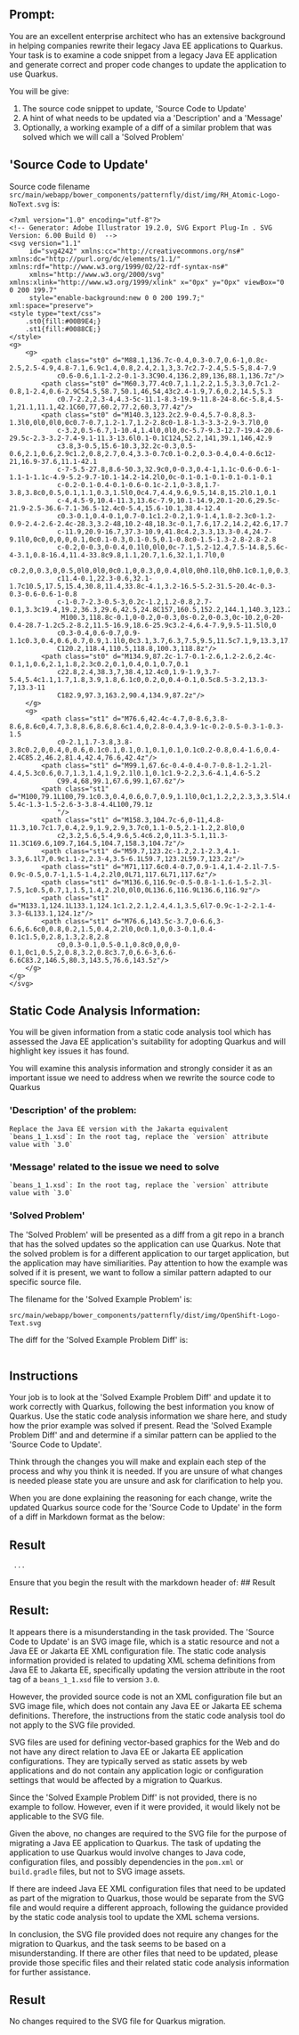## Prompt:
You are an excellent enterprise architect who has an extensive
background in helping companies rewrite their legacy Java EE applications to 
Quarkus.  Your task is to examine a code snippet from a legacy Java EE application and 
generate correct and proper code changes to update the application to use Quarkus.

You will be give:
1. The source code snippet to update, 'Source Code to Update'
2. A hint of what needs to be updated via a 'Description' and a 'Message'
3. Optionally, a working example of a diff of a similar problem that was solved which we will call a 'Solved Problem'

## 'Source Code to Update'
Source code filename ``` src/main/webapp/bower_components/patternfly/dist/img/RH_Atomic-Logo-NoText.svg ``` is:
```
<?xml version="1.0" encoding="utf-8"?>
<!-- Generator: Adobe Illustrator 19.2.0, SVG Export Plug-In . SVG Version: 6.00 Build 0)  -->
<svg version="1.1"
	 id="svg4242" xmlns:cc="http://creativecommons.org/ns#" xmlns:dc="http://purl.org/dc/elements/1.1/" xmlns:rdf="http://www.w3.org/1999/02/22-rdf-syntax-ns#"
	 xmlns="http://www.w3.org/2000/svg" xmlns:xlink="http://www.w3.org/1999/xlink" x="0px" y="0px" viewBox="0 0 200 199.7"
	 style="enable-background:new 0 0 200 199.7;" xml:space="preserve">
<style type="text/css">
	.st0{fill:#00B9E4;}
	.st1{fill:#0088CE;}
</style>
<g>
	<g>
		<path class="st0" d="M88.1,136.7c-0.4,0.3-0.7,0.6-1,0.8c-2.5,2.5-4.9,4.8-7.1,6.9c1.4,0.8,2.4,2.1,3,3.7c2.7-2.4,5.5-5,8.4-7.9
			c0.6-0.6,1.1-2.2-0.1-3.3C90.4,136.2,89,136,88.1,136.7z"/>
		<path class="st0" d="M60.3,77.4c0.7,1.1,2.2,1.5,3.3,0.7c1.2-0.8,1-2.4,0.6-2.9C54.5,58.7,50.1,46,54,43c2.4-1.9,7.6,0.2,14.5,5.3
			c0.7-2.2,2.3-4,4.3-5c-11.1-8.3-19.9-11.8-24-8.6c-5.8,4.5-1,21.1,11.1,42.1C60,77,60.2,77.2,60.3,77.4z"/>
		<path class="st0" d="M140.3,123.2c2.9-0.4,5.7-0.8,8.3-1.3l0,0l0,0l0,0c0.7-0.7,1.2-1.7,1.2-2.8c0-1.8-1.3-3.3-2.9-3.7l0,0
			c-3.2,0.5-6.7,1-10.4,1.4l0,0l0,0c-5.7-9.3-12.7-19.4-20.6-29.5c-2.3-3.2-7.4-9.1-11.3-13.6l0.1-0.1C124,52.2,141,39.1,146,42.9
			c3.8,3-0.5,15.6-10.3,32.2c-0.3,0.5-0.6,2.1,0.6,2.9c1.2,0.8,2.7,0.4,3.3-0.7c0.1-0.2,0.3-0.4,0.4-0.6c12-21,16.9-37.6,11.1-42.1
			c-7-5.5-27.8,8.6-50.3,32.9c0,0-0.3,0.4-1,1.1c-0.6-0.6-1-1.1-1-1.1c-4.9-5.2-9.7-10.1-14.2-14.2l0,0c-0.1-0.1-0.1-0.1-0.1-0.1
			c-0.2-0.1-0.4-0.1-0.6-0.1c-2.1,0-3.8,1.7-3.8,3.8c0,0.5,0.1,1.1,0.3,1.5l0,0c4.7,4.4,9.6,9.5,14.8,15.2l0.1,0.1
			c-4,4.5-9,10.4-11.3,13.6c-7.9,10.1-14.9,20.1-20.6,29.5c-21.9-2.5-36.6-7.1-36.5-12.4c0-5.4,15.6-10.1,38.4-12.4
			c0.3-0.1,0.4-0.1,0.7-0.1c1.2-0.2,1.9-1.4,1.8-2.3c0-1.2-0.9-2.4-2.6-2.4c-28.3,3.2-48,10.2-48,18.3c-0.1,7.6,17.2,14.2,42.6,17.7
			c-11.9,20.9-16.7,37.3-10.9,41.8c4.2,3.3,13.3-0.4,24.7-9.1l0,0c0,0,0,0,0.1,0c0.1-0.3,0.1-0.5,0.1-0.8c0-1.5-1.3-2.8-2.8-2.8
			c-0.2,0-0.3,0-0.4,0.1l0,0l0,0c-7.1,5.2-12.4,7.5-14.8,5.6c-4-3.1,0.8-16.4,11.4-33.8c9.8,1.1,20.7,1.6,32.1,1.7l0,0
			c0.2,0,0.3,0,0.5,0l0,0l0,0c0.1,0,0.3,0,0.4,0l0,0h0.1l0,0h0.1c0.1,0,0.3,0,0.4,0c0.2,0,0.3,0,0.5,0l0,0
			c11.4-0.1,22.3-0.6,32.1-1.7c10.5,17.5,15.4,30.8,11.4,33.8c-4.1,3.2-16.5-5.2-31.5-20.4c-0.3-0.3-0.6-0.6-1-0.8
			c-1-0.7-2.3-0.5-3,0.2c-1.2,1.2-0.8,2.7-0.1,3.3c19.4,19.2,36.3,29.6,42.5,24.8C157,160.5,152.2,144.1,140.3,123.2L140.3,123.2z
			 M100.3,118.8c-0.1,0-0.2,0-0.3,0s-0.2,0-0.3,0c-10.2,0-20-0.4-28.7-1.2c5.2-8.2,11.5-16.9,18.6-25.9c3.2-4,6.4-7.9,9.5-11.5l0,0
			c0.3-0.4,0.6-0.7,0.9-1.1c0.3,0.4,0.6,0.7,0.9,1.1l0,0c3.1,3.7,6.3,7.5,9.5,11.5c7.1,9,13.3,17.8,18.6,25.9l0,0
			C120.2,118.4,110.5,118.8,100.3,118.8z"/>
		<path class="st0" d="M134.9,87.2c-1.7-0.1-2.6,1.2-2.6,2.4c-0.1,1,0.6,2.1,1.8,2.3c0.2,0.1,0.4,0.1,0.7,0.1
			c22.8,2.4,38.3,7,38.4,12.4c0,1.9-1.9,3.7-5.4,5.4c1.1,1.7,1.8,3.9,1.8,6.1c0,0.2,0,0.4-0.1,0.5c8.5-3.2,13.3-7,13.3-11
			C182.9,97.3,163.2,90.4,134.9,87.2z"/>
	</g>
	<g>
		<path class="st1" d="M76.6,42.4c-4.7,0-8.6,3.8-8.6,8.6c0,4.7,3.8,8.6,8.6,8.6c1.4,0,2.8-0.4,3.9-1c-0.2-0.5-0.3-1-0.3-1.5
			c0-2.1,1.7-3.8,3.8-3.8c0.2,0,0.4,0,0.6,0.1c0.1,0.1,0.1,0.1,0.1,0.1c0.2-0.8,0.4-1.6,0.4-2.4C85.2,46.2,81.4,42.4,76.6,42.4z"/>
		<path class="st1" d="M99.1,67.6c-0.4-0.4-0.7-0.8-1.2-1.2l-4.4,5.3c0.6,0.7,1.3,1.4,1.9,2.1l0.1,0.1c1.9-2.2,3.6-4.1,4.6-5.2
			C99.4,68,99.1,67.6,99.1,67.6z"/>
		<path class="st1" d="M100,79.1L100,79.1c0.3,0.4,0.6,0.7,0.9,1.1l0,0c1,1.2,2,2.3,3,3.5l4.6-5.4c-1.3-1.5-2.6-3-3.8-4.4L100,79.1z
			"/>
		<path class="st1" d="M158.3,104.7c-6,0-11,4.8-11.3,10.7c1.7,0.4,2.9,1.9,2.9,3.7c0,1.1-0.5,2.1-1.2,2.8l0,0
			c2,3.2,5.6,5.4,9.6,5.4c6.2,0,11.3-5.1,11.3-11.3C169.6,109.7,164.5,104.7,158.3,104.7z"/>
		<path class="st1" d="M59.7,123.2c-1.2,2.1-2.3,4.1-3.3,6.1l7,0.9c1.1-2,2.3-4,3.5-6.1L59.7,123.2L59.7,123.2z"/>
		<path class="st1" d="M71,117.6c0.4-0.7,0.9-1.4,1.4-2.1l-7.5-0.9c-0.5,0.7-1,1.5-1.4,2.2l0,0L71,117.6L71,117.6z"/>
		<path class="st1" d="M136.6,116.9c-0.5-0.8-1-1.6-1.5-2.3l-7.5,1c0.5,0.7,1,1.5,1.4,2.2l0,0l0,0L136.6,116.9L136.6,116.9z"/>
		<path class="st1" d="M133.1,124.1L133.1,124.1c1.2,2.1,2.4,4.1,3.5,6l7-0.9c-1-2-2.1-4-3.3-6L133.1,124.1z"/>
		<path class="st1" d="M76.6,143.5c-3.7,0-6.6,3-6.6,6.6c0,0.8,0.2,1.5,0.4,2.2l0,0c0.1,0,0.3-0.1,0.4-0.1c1.5,0,2.8,1.3,2.8,2.8
			c0,0.3-0.1,0.5-0.1,0.8c0,0,0,0-0.1,0c1,0.5,2,0.8,3.2,0.8c3.7,0,6.6-3,6.6-6.6C83.2,146.5,80.3,143.5,76.6,143.5z"/>
	</g>
</g>
</svg>

```

## Static Code Analysis Information:

You will be given information from a static code analysis tool which has assessed the 
Java EE application's suitability for adopting Quarkus and will highlight key issues it has found.

You will examine this analysis information and strongly consider it as an important 
issue we need to address when we rewrite the source code to Quarkus

### 'Description' of the problem: 
```
Replace the Java EE version with the Jakarta equivalent
`beans_1_1.xsd`: In the root tag, replace the `version` attribute value with `3.0`
```

### 'Message' related to the issue we need to solve
```
`beans_1_1.xsd`: In the root tag, replace the `version` attribute value with `3.0`
```

### 'Solved Problem'
The 'Solved Problem' will be presented as a diff from a git repo in a branch that has
the solved updates so the application can use Quarkus. Note that the solved problem is 
for a different application to our target application, but the application may have similiarities.
Pay attention to how the example was solved if it is present, we want to follow a similar 
pattern adapted to our specific source file.

The filename for the 'Solved Example Problem' is:
```
src/main/webapp/bower_components/patternfly/dist/img/OpenShift-Logo-Text.svg
```

The diff for the 'Solved Example Problem Diff' is:
```

```


## Instructions
Your job is to look at the 'Solved Example Problem Diff' and update it to work correctly with Quarkus,
following the best information you know of Quarkus.  Use the static code analysis information we share 
here, and study how the prior example was solved if present.  Read the 'Solved Example Problem Diff'
and and determine if a similar pattern can be applied to the 'Source Code to Update'.

Think through the changes you will make and explain each step of the process and why you think it is needed.
If you are unsure of what changes is needed please state you are unsure and ask 
for clarification to help you.

When you are done explaining the reasoning for each change, write the updated 
Quarkus source code for the 'Source Code to Update' in the form of a diff
in Markdown format as the below:

## Result
```diff
 ...
```

Ensure that you begin the result with the markdown header of: ## Result


## Result:
It appears there is a misunderstanding in the task provided. The 'Source Code to Update' is an SVG image file, which is a static resource and not a Java EE or Jakarta EE XML configuration file. The static code analysis information provided is related to updating XML schema definitions from Java EE to Jakarta EE, specifically updating the version attribute in the root tag of a `beans_1_1.xsd` file to version `3.0`.

However, the provided source code is not an XML configuration file but an SVG image file, which does not contain any Java EE or Jakarta EE schema definitions. Therefore, the instructions from the static code analysis tool do not apply to the SVG file provided.

SVG files are used for defining vector-based graphics for the Web and do not have any direct relation to Java EE or Jakarta EE application configurations. They are typically served as static assets by web applications and do not contain any application logic or configuration settings that would be affected by a migration to Quarkus.

Since the 'Solved Example Problem Diff' is not provided, there is no example to follow. However, even if it were provided, it would likely not be applicable to the SVG file.

Given the above, no changes are required to the SVG file for the purpose of migrating a Java EE application to Quarkus. The task of updating the application to use Quarkus would involve changes to Java code, configuration files, and possibly dependencies in the `pom.xml` or `build.gradle` files, but not to SVG image assets.

If there are indeed Java EE XML configuration files that need to be updated as part of the migration to Quarkus, those would be separate from the SVG file and would require a different approach, following the guidance provided by the static code analysis tool to update the XML schema versions.

In conclusion, the SVG file provided does not require any changes for the migration to Quarkus, and the task seems to be based on a misunderstanding. If there are other files that need to be updated, please provide those specific files and their related static code analysis information for further assistance.

## Result
No changes required to the SVG file for Quarkus migration.

